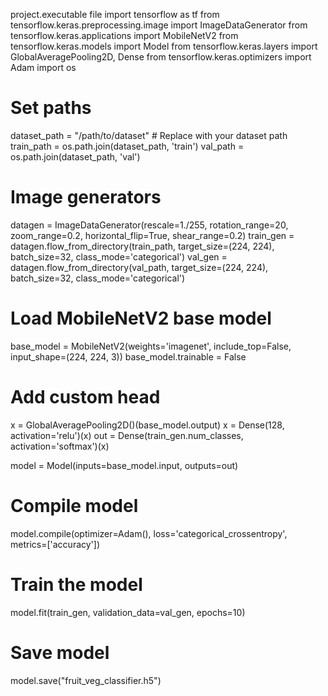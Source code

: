 project.executable file
import tensorflow as tf
from tensorflow.keras.preprocessing.image import ImageDataGenerator
from tensorflow.keras.applications import MobileNetV2
from tensorflow.keras.models import Model
from tensorflow.keras.layers import GlobalAveragePooling2D, Dense
from tensorflow.keras.optimizers import Adam
import os

# Set paths
dataset_path = "/path/to/dataset"  # Replace with your dataset path
train_path = os.path.join(dataset_path, 'train')
val_path = os.path.join(dataset_path, 'val')

# Image generators
datagen = ImageDataGenerator(rescale=1./255, rotation_range=20, zoom_range=0.2,
                             horizontal_flip=True, shear_range=0.2)
train_gen = datagen.flow_from_directory(train_path, target_size=(224, 224),
                                        batch_size=32, class_mode='categorical')
val_gen = datagen.flow_from_directory(val_path, target_size=(224, 224),
                                      batch_size=32, class_mode='categorical')

# Load MobileNetV2 base model
base_model = MobileNetV2(weights='imagenet', include_top=False, input_shape=(224, 224, 3))
base_model.trainable = False

# Add custom head
x = GlobalAveragePooling2D()(base_model.output)
x = Dense(128, activation='relu')(x)
out = Dense(train_gen.num_classes, activation='softmax')(x)

model = Model(inputs=base_model.input, outputs=out)

# Compile model
model.compile(optimizer=Adam(), loss='categorical_crossentropy', metrics=['accuracy'])

# Train the model
model.fit(train_gen, validation_data=val_gen, epochs=10)

# Save model
model.save("fruit_veg_classifier.h5")
